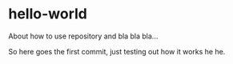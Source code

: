 # hello-world
About how to use repository and bla bla bla...

So here goes the first commit,
just testing out how it works he he.
